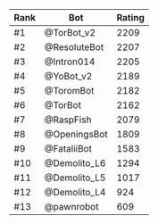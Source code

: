 Rank|Bot|Rating
---|---|---
#1|@TorBot_v2|2209
#2|@ResoluteBot|2207
#3|@Intron014|2205
#4|@YoBot_v2|2189
#5|@ToromBot|2182
#6|@TorBot|2162
#7|@RaspFish|2079
#8|@OpeningsBot|1809
#9|@FataliiBot|1583
#10|@Demolito_L6|1294
#11|@Demolito_L5|1017
#12|@Demolito_L4|924
#13|@pawnrobot|609
